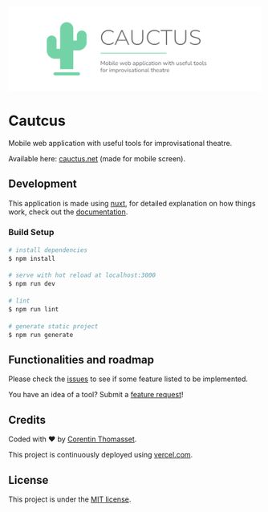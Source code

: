 ![cauctus-logo](./.github/logo.png)

# Cautcus

Mobile web application with useful tools for improvisational theatre.

Available here: [cauctus.net](https://cauctus.net) (made for mobile screen).


## Development 
This application is made using [nuxt](https://nuxtjs.org), for detailed explanation on how things work, check out the [documentation](https://nuxtjs.org).

### Build Setup

```bash
# install dependencies
$ npm install

# serve with hot reload at localhost:3000
$ npm run dev

# lint
$ npm run lint

# generate static project
$ npm run generate
```

## Functionalities and roadmap
Please check the [issues](https://github.com/CorentinTh/cauctus/issues) to see if some feature listed to be implemented.

You have an idea of a tool? Submit a [feature request](https://github.com/CorentinTh/cauctus/issues/new?assignees=corentinth&labels=&template=feature_request.md&title=)!

## Credits
Coded with ❤️ by [Corentin Thomasset](//corentin-thomasset.fr).

This project is continuously deployed using [vercel.com](https://vercel.com).

## License
This project is under the [MIT license](LICENSE).

